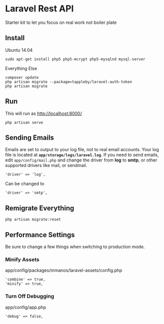 # Laravel Rest API

Starter kit to let you focus on real work not boiler plate

## Install

Ubuntu 14.04

	sudo apt-get install php5 php5-mcrypt php5-mysqlnd mysql-server

Everything Else

	composer update
	php artisan migrate --package=tappleby/laravel-auth-token
	php artisan migrate

## Run

This will run as [http://localhost:8000/](http://localhost:8000/)

	php artisan serve

## Sending Emails

Emails are set to output to your log file, not to real email accounts. Your log file is located at **`app/storage/logs/laravel.log`**. If you need to send emails, edit `app/config/mail.php` and change the driver from **log** to **smtp**, or other supported drivers like mail, or sendmail.

	'driver' => 'log',

Can be changed to

	'driver' => 'smtp',

## Remigrate Everything

	php artisan migrate:reset

## Performance Settings

Be sure to change a few things when switching to production mode.

### Minify Assets

app/config/packages/mmanos/laravel-assets/config.php

	'combine' => true,
	'minify' => true,

### Turn Off Debugging

app/config/app.php

	'debug' => false,